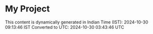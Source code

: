 # My Project

This content is dynamically generated in Indian Time (IST): 2024-10-30 09:13:46 IST
Converted to UTC: 2024-10-30 03:43:46 UTC
